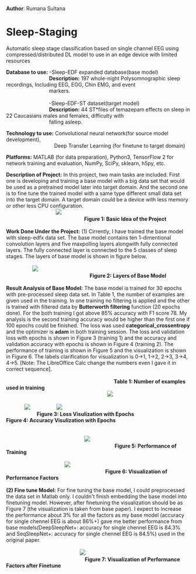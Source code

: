 **Author**: Rumana Sultana
# Sleep-Staging
Automatic sleep stage classification based on single channel EEG using compressed/distributed DL model to use in an edge device with limited resources

**Database to use:** -Sleep-EDF expanded database(base model) <br /> 
&emsp;  &emsp;  &emsp;&emsp;  &emsp;  &emsp;&emsp; **Description:** 197 whole-night Polysomnographic sleep recordings, 
Including EEG, EOG, Chin EMG, and event 
<br />&emsp;  &emsp; &emsp;  &emsp; &emsp;&emsp;  &emsp;markers.<br />
<br />&emsp;  &emsp; &emsp;  &emsp; &emsp;&emsp;  &emsp;-Sleep-EDF-ST dataset(target model)
<br />&emsp;  &emsp; &emsp;  &emsp; &emsp;&emsp;  &emsp;**Description:** 44 ST*files of temazepam effects on sleep in 22 Caucasians males and 	females, difficulty with <br />&emsp;  &emsp; &emsp;  &emsp; &emsp;&emsp;  &emsp;falling asleep.

**Technology to use:**  Convolutional neural network(for source model development), <br />
                        &emsp; &emsp; &emsp; &emsp; &emsp; &emsp;&emsp;&emsp;Deep Transfer Learning (for finetune to target domain) <br />

**Platforms:** MATLAB (for data preparation), Python3, TensorFlow 2 for network training and evaluation, NumPy, SciPy, sklearn, h5py, etc. 

**Description of Project:**  In this project, two main tasks are included. First one is developing and training a base model with a big data set that would be used as a pretrained model later into target domain. And the second one is to fine tune the trained model with a same type different small data set into the target domain. A target domain could be a device with less memory or other less CPU configuration. 
<br />
   &emsp;  &emsp;  &emsp;&emsp; &emsp;  &emsp;  &emsp;&emsp;   <img src="work process1.png">
<br />
&emsp;&emsp;&emsp;&emsp;&emsp;&emsp; &emsp;&emsp;&emsp;&emsp;&emsp;&emsp;&emsp;&emsp;&emsp;**Figure 1: Basic Idea of the Project** <br />
<br />
**Work Done Under the Project:**  (1) Cirrently, I have trained the base model with sleep-edfx data set. The base model contains ten 1-dimentional convolution layers and five maxpolling layers alongwith fully connected layers. The fully connected layer is connected to the 5 classes of sleep stages. The layers of base model is shown in figure below.<br />
<br />
&emsp;    &emsp;  &emsp;  &emsp;  <img src="New model.png">
<br />
     &emsp;  &emsp;  &emsp;&emsp;  &emsp;  &emsp; &emsp;  &emsp; &emsp;  &emsp;  &emsp; &emsp; &emsp; **Figure 2: Layers of Base Model**
<br /><br />
**Result Analysis of Base Model:** The base model is trained for 30 epochs with pre-processed sleep data set. In Table 1, the number of examples are given used in the training. In one training no filtering is applied and the other is trained with filtered data by **Butterworth filtering** function (20 epochs done). For the both training I got above 85% accuracy with F1 score 78. My analysis is the second training accuracy would be higher than the first one if 100 epochs could be finished. The loss was used **categorical_crossentropy** and the optimizer is **adam** in both training session. The loss and validation loss with epochs is shown in Figure 3 (training 1) and the accuracy and validation accuracy with epochs is shown in Figure 4 (training 2). The performance of training is shown in Figure 5 and the visualization is shown in Figure 6. The labels clarification for visualization is 0->1, 1->2, 2->3, 3->4, 4->5. [Note: The LibreOffice Calc change the numbers even I gave it in correct sequence].
<br /><br />
&emsp;  &emsp;  &emsp;&emsp;  &emsp;  &emsp;&emsp;  &emsp;  &emsp;&emsp;  &emsp;&emsp;  &emsp;  &emsp;&emsp;&emsp;  &emsp;  &emsp;**Table 1: Number of examples used in training**<br />
&emsp;  &emsp;  &emsp;&emsp;  &emsp;  &emsp;&emsp;  &emsp;  &emsp;&emsp;&emsp;  &emsp;  &emsp;&emsp;&emsp;  &emsp;  &emsp;<img src="Dataset.png">
<br /><br />
&emsp;  &emsp;  &emsp;<img src="loss vs val_loss.png"> &emsp;  &emsp;  &emsp;&emsp; <img src="accuracy1.png"><br />
&emsp;&emsp;&emsp;&emsp;&emsp;&emsp;**Figure 3: Loss Visulization with Epochs** &emsp;&emsp;&emsp; &emsp;&emsp; &emsp; &emsp;**Figure 4: Accuracy Visulization with Epochs**<br />
<br /><br />
&emsp;  &emsp;  &emsp;&emsp;  &emsp;  &emsp;&emsp;&emsp;  &emsp;  &emsp; &emsp;  &emsp;&emsp;<img src="accuracy.png"><br />
&emsp;  &emsp;  &emsp;&emsp;  &emsp;  &emsp;&emsp;&emsp;  &emsp;  &emsp; &emsp;  &emsp;&emsp;&emsp;&emsp;&emsp;&emsp;&emsp;&emsp;**Figure 5: Performance of Training**<br /><br />
&emsp;  &emsp;  &emsp;&emsp;  &emsp;  &emsp;&emsp;&emsp;  &emsp;&emsp;<img src="Graph1.png"><br />
&emsp;  &emsp;  &emsp;&emsp;  &emsp;  &emsp;&emsp;&emsp;  &emsp;&emsp;&emsp;&emsp;&emsp;&emsp;&emsp;&emsp;&emsp;&emsp;**Figure 6: Visualization of Performance Factors**<br /><br />
**(2) Fine tune Model:** For fine tuning the base model, I could preprocessed the data set in Matlab only. I couldn't finish embedding the base model into finetuning model. However, after finetuning the visualization should be as Figure 7 (the visualization is taken from base paper). I expect to increase the performance about 3% for all the factors as my base model (accuracy for single chennel EEG is about 86%+) gave me better performance from base models(DeepSleepNet+: accuracy for single chennel EEG is 84.3% and SeqSleepNet+: accuracy for single chennel EEG is 84.5%) used in the original paper.
<br /><br />
&emsp;  &emsp;  &emsp;&emsp;  &emsp;  &emsp;&emsp;&emsp;  &emsp;&emsp;&emsp;&emsp;&emsp;<img src="transfer.png"><br />
&emsp;  &emsp;  &emsp;&emsp;  &emsp;  &emsp;&emsp;&emsp;  &emsp;&emsp;&emsp;&emsp;&emsp;&emsp;**Figure 7: Visualization of Performance Factors after Finetune**<br /><br />

